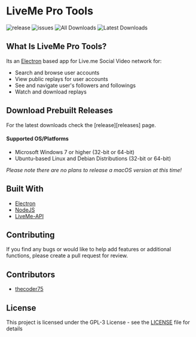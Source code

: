 # LiveMe Pro Tools

![release](https://img.shields.io/github/release/thecoder75/liveme-pro-tools.svg?style=flat-square)
![issues](https://img.shields.io/github/issues-raw/thecoder75/liveme-pro-tools.svg?style=flat-square)
![All Downloads](https://img.shields.io/github/downloads/thecoder75/liveme-pro-tools/total.svg?style=flat-square&label=All+Releases+Downloaded)
![Latest Downloads](https://img.shields.io/github/downloads/thecoder75/liveme-pro-tools/latest/total.svg?style=flat-square&label=Latest+Release+Downloaded)

## What Is LiveMe Pro Tools?
Its an [Electron](https://electronjs.org) based app for Live.me Social Video network for:
- Search and browse user accounts
- View public replays for user accounts
- See and navigate user's followers and followings
- Watch and download replays

## Download Prebuilt Releases
For the latest downloads check the [release][releases] page.

#### Supported OS/Platforms
- Microsoft Windows 7 or higher (32-bit or 64-bit)
- Ubuntu-based Linux and Debian Distributions (32-bit or 64-bit)

*Please note there are no plans to release a macOS version at this time!*

## Built With
* [Electron](http://electron.atom.io)
* [NodeJS](http://nodejs.org)
* [LiveMe-API](https://thecoder75.github.io/liveme-api)

## Contributing
If you find any bugs or would like to help add features or additional functions, please create a pull request for review.  

## Contributors
* [thecoder75](https://github.com/thecoder75)

## License
This project is licensed under the GPL-3 License - see the [LICENSE](LICENSE) file for details
